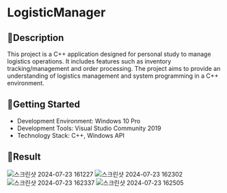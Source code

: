 # LogisticManager

## 🌻Description
This project is a C++ application designed for personal study to manage logistics operations. It includes features such as inventory tracking/management and order processing. The project aims to provide an understanding of logistics management and system programming in a C++ environment.

## 🌻Getting Started
- Development Environment: Windows 10 Pro
- Development Tools: Visual Studio Community 2019
- Technology Stack: C++, Windows API

## 🌻Result

![스크린샷 2024-07-23 161227](https://github.com/user-attachments/assets/8329c2a5-9b28-4ee5-898f-58506723f6a6)
![스크린샷 2024-07-23 162302](https://github.com/user-attachments/assets/5e968df6-f8c9-496e-a6c4-d1a3f0514893)
![스크린샷 2024-07-23 162337](https://github.com/user-attachments/assets/21a9f767-2177-4ff1-ae98-26d1e1e6841b)
![스크린샷 2024-07-23 162505](https://github.com/user-attachments/assets/29d2cead-c81d-42ed-b84f-eb949969e02b)

